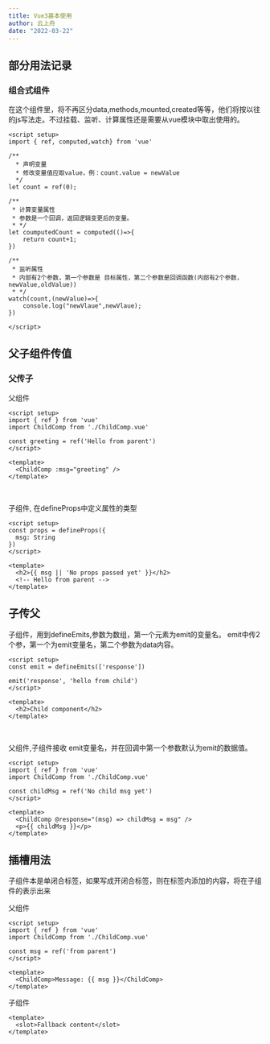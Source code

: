 ```yaml
---
title: Vue3基本使用
author: 云上舟
date: "2022-03-22"
---
```






## 部分用法记录

### 组合式组件

在这个组件里，将不再区分data,methods,mounted,created等等，他们将按以往的js写法走。不过挂载、监听、计算属性还是需要从vue模块中取出使用的。

```vue
<script setup>
import { ref, computed,watch} from 'vue'

/**
  * 声明变量
  * 修改变量值应取value，例：count.value = newValue
  */ 
let count = ref(0);

/**
 * 计算变量属性
 * 参数是一个回调，返回逻辑变更后的变量。
 * */
let coumputedCount = computed(()=>{
	return count+1;
})

/**
 * 监听属性
 * 内部有2个参数，第一个参数是 目标属性，第二个参数是回调函数(内部有2个参数，newValue,oldValue))
 * */
watch(count,(newValue)=>{
    console.log("newVlaue",newVlaue);
})

</script>
```

## 父子组件传值

### 父传子

父组件

```vue
<script setup>
import { ref } from 'vue'
import ChildComp from './ChildComp.vue'

const greeting = ref('Hello from parent')
</script>

<template>
  <ChildComp :msg="greeting" />
</template>
```

<br />

子组件, 在defineProps中定义属性的类型

```vue
<script setup>
const props = defineProps({
  msg: String
})
</script>

<template>
  <h2>{{ msg || 'No props passed yet' }}</h2>
  <!-- Hello from parent -->
</template>
```



## 子传父

子组件，用到defineEmits,参数为数组，第一个元素为emit的变量名。
emit中传2个参，第一个为emit变量名，第二个参数为data内容。

```vue
<script setup>
const emit = defineEmits(['response'])

emit('response', 'hello from child')
</script>

<template>
  <h2>Child component</h2>
</template>
```

<br />

父组件,子组件接收 emit变量名，并在回调中第一个参数默认为emit的数据值。

```vue
<script setup>
import { ref } from 'vue'
import ChildComp from './ChildComp.vue'

const childMsg = ref('No child msg yet')
</script>

<template>
  <ChildComp @response="(msg) => childMsg = msg" />
  <p>{{ childMsg }}</p>
</template>
```



## 插槽用法

  子组件本是单闭合标签，如果写成开闭合标签，则在标签内添加的内容，将在子组件的<slot></slot>表示出来

父组件

```vue
<script setup>
import { ref } from 'vue'
import ChildComp from './ChildComp.vue'

const msg = ref('from parent')
</script>

<template>
  <ChildComp>Message: {{ msg }}</ChildComp>
</template>
```

子组件

```vue
<template>
  <slot>Fallback content</slot>
</template>
```

